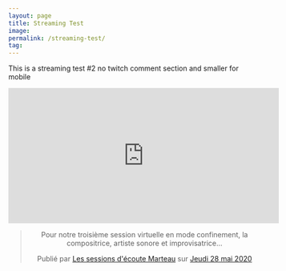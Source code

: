 ```yaml
---
layout: page
title: Streaming Test
image: 
permalink: /streaming-test/
tag: 
---
```


This is a streaming test #2 no twitch comment section and smaller for mobile 

  
  <center>
  <iframe
    src="https://player.twitch.tv/?channel=eighthradio&parent=streamernews.example.com&muted=false"
    height="270"
    width="540"
    frameborder="0"
    scrolling="no"
    playsinline="true"
    allowfullscreen="true">
</iframe>
<center>


<div class="fb-comments" data-href="https://sessionsmarteau.com/streaming-test/" data-numposts="10" data-width=""></div>

<div class="fb-post" data-href="https://www.facebook.com/sessionsmarteau/photos/a.849875078715403/1127260587643516/?type=3" data-show-text="false" data-width=""><blockquote cite="https://developers.facebook.com/sessionsmarteau/photos/a.849875078715403/1127260587643516/?type=3" class="fb-xfbml-parse-ignore"><p>Pour notre troisième session virtuelle en mode confinement, la compositrice, artiste sonore et improvisatrice...</p>Publié par <a href="https://www.facebook.com/sessionsmarteau/">Les sessions d&#039;écoute Marteau</a> sur&nbsp;<a href="https://developers.facebook.com/sessionsmarteau/photos/a.849875078715403/1127260587643516/?type=3">Jeudi 28 mai 2020</a></blockquote></div>
